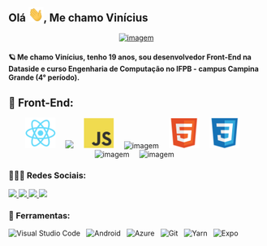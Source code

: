 ## Olá <img src="https://raw.githubusercontent.com/ABSphreak/ABSphreak/master/gifs/Hi.gif" width="30px">, Me chamo Vinícius

<p align="center">
<a href="https://www.linkedin.com/in/vinimedeiros13/" target="_blank">
  <img  src="https://i.imgur.com/ArMZaft.png" alt="imagem"> <br>
</a>
  
<h4> 🪐 Me chamo Vinícius,  tenho 19 anos, sou desenvolvedor Front-End na Dataside e curso Engenharia de Computação no IFPB - campus Campina Grande (4° período).</h4>

<h2> 🚀 Front-End: </h2>

<p align="center">
<img src="https://raw.githubusercontent.com/devicons/devicon/master/icons/react/react-original.svg" width="60"> &nbsp;
&nbsp;
<img src="https://camo.githubusercontent.com/92ec9eb7eeab7db4f5919e3205918918c42e6772562afb4112a2909c1aaaa875/68747470733a2f2f6173736574732e76657263656c2e636f6d2f696d6167652f75706c6f61642f76313630373535343338352f7265706f7369746f726965732f6e6578742d6a732f6e6578742d6c6f676f2e706e67" width="60"> &nbsp;
&nbsp;
<img src="https://raw.githubusercontent.com/devicons/devicon/master/icons/javascript/javascript-original.svg" alt="imagem" width="60"> &nbsp;
&nbsp;
<img src="https://cdn.iconscout.com/icon/free/png-512/typescript-1174965.png" alt="imagem" width="60"> &nbsp;
&nbsp;
<img src="https://raw.githubusercontent.com/devicons/devicon/master/icons/html5/html5-original.svg" alt="imagem" width="60"> &nbsp;
&nbsp;
<img src="https://raw.githubusercontent.com/devicons/devicon/master/icons/css3/css3-original.svg" alt="imagem" width="60"> &nbsp;
&nbsp;
<img src="https://upload.wikimedia.org/wikipedia/commons/thumb/9/96/Sass_Logo_Color.svg/1280px-Sass_Logo_Color.svg.png" alt="imagem" width="68"> &nbsp;
&nbsp;
<img src="https://avatars.githubusercontent.com/u/20658825?s=200&v=4" alt="imagem" width="68"> &nbsp;


### 👨🏻‍💻 Redes Sociais:

<a href="https://www.linkedin.com/in/vinimedeiros13/" alt="Linkedin">
   <img src="https://img.shields.io/badge/LinkedIn-0077B5?style=for-the-badge&logo=linkedin&logoColor=white"/>
</a>
<a href="https://www.instagram.com/vinimedeiros13/?hl=pt-br" alt="Instagram">
   <img src="https://img.shields.io/badge/Instagram-E4405F?style=for-the-badge&logo=instagram&logoColor=white"/>
</a>
<a href="https://www.youtube.com/watch?v=7zHfYLDQEvw" alt="Youtube">
   <img src="https://img.shields.io/badge/YouTube-FF0000?style=for-the-badge&logo=youtube&logoColor=white"/>
</a>
<a href="vinimedeiros7@outlook.com" alt="Outlook">
   <img src="https://img.shields.io/badge/outlook%20-%230077B5.svg?&style=for-the-badge&logo=microsoft&logoColor=white"/>
</a>
  
### 🔧 Ferramentas:<br>
<img height="45" title="Visual Studio Code" alt="Visual Studio Code" src="https://cdn.jsdelivr.net/gh/devicons/devicon/icons/vscode/vscode-original.svg"> &nbsp;
<img height="50" title="Android" alt="Android" src="https://1.bp.blogspot.com/-PwaAONmMm78/V-ASbVPG39I/AAAAAAAADZY/boHNhTW5V4Y45qzx6gIweePgoO2VkIhfQCLcB/s1600/image04.png"> &nbsp;
<img height="45" title="Azure" alt="Azure" src="https://camo.githubusercontent.com/796a6264884ec8c0d8dcb24ecd4232c1fc64c7cf8f8db836e5bbb915b7574cf8/68747470733a2f2f63646e2e6a7364656c6976722e6e65742f67682f64657669636f6e732f64657669636f6e2f69636f6e732f617a7572652f617a7572652d6f726967696e616c2e737667"> &nbsp;
<img height="45" title="Git" alt="Git" src="https://cdn.jsdelivr.net/gh/devicons/devicon/icons/git/git-original.svg"> &nbsp;
<img height="45" title="Yarn" alt="Yarn" src="https://seeklogo.com/images/Y/yarn-logo-F5E7A65FA2-seeklogo.com.png"> &nbsp;
<img src="https://cdn.icon-icons.com/icons2/2389/PNG/512/expo_logo_icon_145293.png" alt="Expo" width="45"> &nbsp;

</p>
